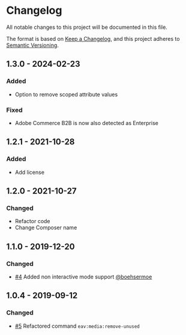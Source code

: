 # Changelog
All notable changes to this project will be documented in this file.

The format is based on [Keep a Changelog](https://keepachangelog.com/en/1.0.0/),
and this project adheres to [Semantic Versioning](https://semver.org/spec/v2.0.0.html).

## 1.3.0 - 2024-02-23
### Added
- Option to remove scoped attribute values
### Fixed
- Adobe Commerce B2B is now also detected as Enterprise

## 1.2.1 - 2021-10-28
### Added
- Add license

## 1.2.0 - 2021-10-27
### Changed
- Refactor code
- Change Composer name

## 1.1.0 - 2019-12-20
### Changed
- [#4](https://github.com/Vendic/EAVCleaner/pull/4) Added non interactive mode support [@boehsermoe](https://github.com/boehsermoe)

## 1.0.4 - 2019-09-12
### Changed
- [#5](https://github.com/Vendic/EAVCleaner/pull/5) Refactored command `eav:media:remove-unused`
